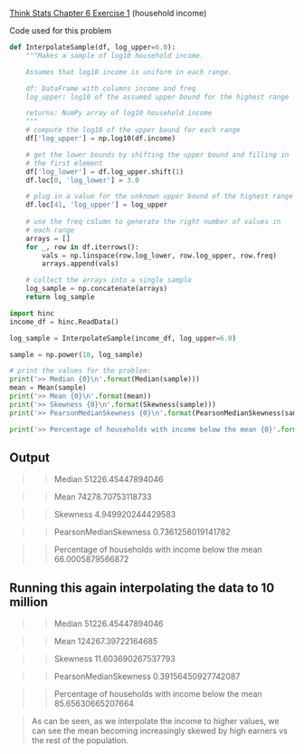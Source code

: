 [Think Stats Chapter 6 Exercise 1](http://greenteapress.com/thinkstats2/html/thinkstats2007.html#toc60) (household income)

Code used for this problem
```python
def InterpolateSample(df, log_upper=6.0):
    """Makes a sample of log10 household income.

    Assumes that log10 income is uniform in each range.

    df: DataFrame with columns income and freq
    log_upper: log10 of the assumed upper bound for the highest range

    returns: NumPy array of log10 household income
    """
    # compute the log10 of the upper bound for each range
    df['log_upper'] = np.log10(df.income)

    # get the lower bounds by shifting the upper bound and filling in
    # the first element
    df['log_lower'] = df.log_upper.shift(1)
    df.loc[0, 'log_lower'] = 3.0

    # plug in a value for the unknown upper bound of the highest range
    df.loc[41, 'log_upper'] = log_upper
    
    # use the freq column to generate the right number of values in
    # each range
    arrays = []
    for _, row in df.iterrows():
        vals = np.linspace(row.log_lower, row.log_upper, row.freq)
        arrays.append(vals)

    # collect the arrays into a single sample
    log_sample = np.concatenate(arrays)
    return log_sample

import hinc
income_df = hinc.ReadData()

log_sample = InterpolateSample(income_df, log_upper=6.0)

sample = np.power(10, log_sample)

# print the values for the problem:
print('>> Median {0}\n'.format(Median(sample)))
mean = Mean(sample)
print('>> Mean {0}\n'.format(mean))
print('>> Skewness {0}\n'.format(Skewness(sample)))
print('>> PearsonMedianSkewness {0}\n'.format(PearsonMedianSkewness(sample)))

print('>> Percentage of households with income below the mean {0}'.format(cdf.Prob(mean) * 100))
```
## Output
>> Median 51226.45447894046

>> Mean 74278.70753118733

>> Skewness 4.949920244429583

>> PearsonMedianSkewness 0.7361258019141782

>> Percentage of households with income below the mean 66.0005879566872

## Running this again interpolating the data to 10 million

>> Median 51226.45447894046

>> Mean 124267.39722164685

>> Skewness 11.603690267537793

>> PearsonMedianSkewness 0.39156450927742087

>> Percentage of households with income below the mean 85.65630665207664

> As can be seen, as we interpolate the income to higher values, we can see the mean becoming increasingly skewed by high earners vs the rest of the population.
